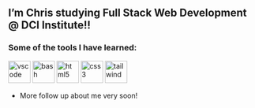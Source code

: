 ## I’m **Chris** studying Full Stack Web Development @ DCI Institute!!


### Some of the tools I have learned:

<div>
          <img src="https://cdn.jsdelivr.net/gh/devicons/devicon/icons/vscode/vscode-original.svg" alt="vscode" width="45" height="45"/>
          <img src="https://cdn.jsdelivr.net/gh/devicons/devicon/icons/bash/bash-plain.svg"     alt="bash" width="45" height="45"/>
          <img src="https://cdn.jsdelivr.net/gh/devicons/devicon/icons/html5/html5-original-wordmark.svg" alt="html5" width="45" height="45" />
          <img src="https://cdn.jsdelivr.net/gh/devicons/devicon/icons/css3/css3-original-wordmark.svg" alt="css3" width="45" height="45" /> 
          <img src="https://cdn.jsdelivr.net/gh/devicons/devicon/icons/tailwindcss/tailwindcss-original-wordmark.svg" alt="tailwind" width="45" height="45" />
          
     
  </div>        
          

- More follow up about me very soon!


<!---
Itanglish1/Itanglish1 is a ✨ special ✨ repository because its `README.md` (this file) appears on your GitHub profile.
You can click the Preview link to take a look at your changes.
--->
